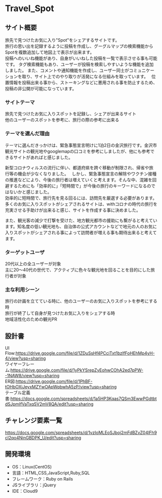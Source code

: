 
# Travel_Spot

## サイト概要
旅先で見つけたお気に入り"Spot"をシェアするサイトです。  
旅行の思い出を記録するように投稿を作成し、グーグルマップの検索機能からSpotを複数追加して地図上で表示が出来ます。  
投稿へのいいね機能があり、自身がいいねした投稿を一覧で表示させる事も可能です。 
タグ検索機能もあり、ユーザーが投稿を検索しやすいような機能を追加しました。 
また、コメントや通知機能を作成し、ユーザー同士がコミュニケーションを取り、サイト上でのやり取りが活発になる仕組みを取っています。　
位置情報を投稿出来る事から、ストーキングなどに悪用される事を防止するため、投稿の非公開が可能になっています。  

### サイトテーマ
旅先で見つけたお気に入りスポットを記録し、シェアが出来るサイト  
他のユーザーのスポットを参考に、旅行の際の参考に出来る　

### テーマを選んだ理由
テーマに選んだきっかけは、緊急事態宣言明けに1泊2日の金沢旅行です。金沢市観光サイトの観光地やgooglemapの口コミを参考にしましたが、他にも参考できるサイトがあればと感じました。  

新型コロナウィルスの流行に伴い、都道府県を跨ぐ移動が制限され、帰省や旅行等の機会が少なくなりました。　
しかし、緊急事態宣言の解除やワクチン接種の推進などにより、今後の旅行者は増えていくと考えます。そんな中、混雑を回避するためにも「効率的に」「短時間で」が今後の旅行のキーワードになるのではないかと感じました。  
効率的に短時間で、旅行先を見る回るには、訪問先を厳選する必要があります。多くのお気に入りスポットがシェアされるサイトは、withコロナの時代の旅行を充実させる手助けが出来ると感じ、サイトを作成する事に決めました。  

また、観光客の減少で打撃を受けた、地方観光都市の援助にも繋がると考えています。知名度の低い観光地も、自治体の公式アカウントなどで地元の人のお気に入りスポットがシェアされる事によって訪問者が増える事も期待出来ると考えてます。

### ターゲットユーザ
20代以上の全ユーザーが対象  
主に20～40代の世代で、アクティブに色々な観光地を回ることを目的にした旅行者が対象

### 主な利用シーン
旅行の計画を立てている時に、他のユーザーのお気に入りスポットを参考にする時  
旅行が終了して自身が見つけたお気に入りをシェアする時  
地域活性化のための観光PR

## 設計書
UI Flow:https://drive.google.com/file/d/1ZDuSsHf4PCciTxt1bzlfFoHEhMp4yH-4/view?usp=sharing  
ワイヤーフレーム:https://drive.google.com/file/d/1yPkYSrepZyEohwCOhA2ed7pPW--1NAW8/view?usp=sharing  
ER図:https://drive.google.com/file/d/1PhBF-tOHbOXiJeyxMZYwOApWqbwhA5zP/view?usp=sharing  
テーブル定義書:https://docs.google.com/spreadsheets/d/1a5HP3Kqas7QSm3EwwPGdtbtdSJpmIfVaTxqSV2mV8QA/edit?usp=sharing  

## チャレンジ要素一覧
https://docs.google.com/spreadsheets/d/1vzIoMLEoSJboj2mFdBZvZ04lFh9cI2qo4NinGBDPK_U/edit?usp=sharing

## 開発環境
- OS：Linux(CentOS)
- 言語：HTML,CSS,JavaScript,Ruby,SQL
- フレームワーク：Ruby on Rails
- JSライブラリ：jQuery
- IDE：Cloud9
